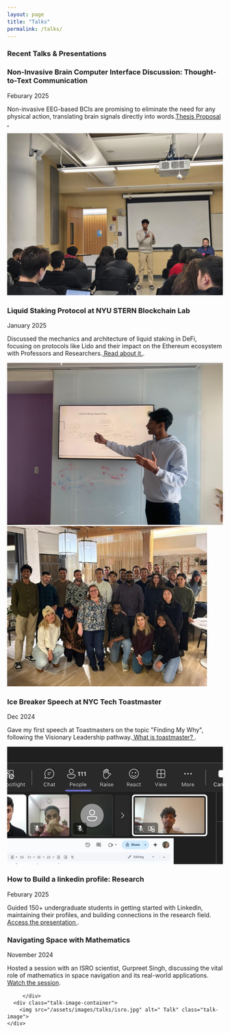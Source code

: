 ```yaml
---
layout: page
title: "Talks"
permalink: /talks/
---
```


### Recent Talks & Presentations


<div class="talk-entry">
    <div class="talk-content">
        <h3 class="talk-title">Non-Invasive Brain Computer Interface Discussion: Thought-to-Text Communication</h3>
        <div class="talk-date">Feburary 2025</div>
        <p class="talk-description">
          Non-invasive EEG-based BCIs are promising to eliminate the need for any physical action, translating brain signals directly into words.<a href="https://docs.google.com/document/d/17i02GPG-aj4sLBGeqCx__OJcARw9iaHN2HY4AhicS_g/edit?usp=sharing">Thesis Proposal .</a>
        </p>
    </div>
    <div class="talk-image-container">
        <img src="/assets/images/talks/pitch.jpg" alt="Liquid Staking Talk" class="talk-image">
    </div>
</div>

<div class="talk-entry">
    <div class="talk-content">
        <h3 class="talk-title">Liquid Staking Protocol at NYU STERN Blockchain Lab</h3>
        <div class="talk-date">January 2025</div>
        <p class="talk-description">
            Discussed the mechanics and architecture of liquid staking in DeFi, focusing on protocols like Lido and their impact on the Ethereum ecosystem with Professors and Researchers.<a href="https://dheeraj-work.netlify.app/2025/01/31/talk-on-liquid-staking-protocol-at-nyu-stern-blockchain-lab"> Read about it.</a>.
        </p>
    </div>
    <div class="talk-image-container">
        <img src="/assets/images/talks/LSP.jpg" alt="Liquid Staking Talk" class="talk-image">
    </div>
</div>

<div class="talk-entry reverse">
    <div class="talk-image-container">
        <img src="/assets/images/talks/NycTMs.jpg" alt="Documentation Workshop" class="talk-image">
    </div>
    <div class="talk-content">
        <h3 class="talk-title">Ice Breaker Speech at NYC Tech Toastmaster</h3>
        <div class="talk-date"> Dec 2024</div>
        <p class="talk-description">
              Gave my first speech at Toastmasters on the topic "Finding My Why", following the Visionary Leadership pathway.<a href="https://www.toastmasters.org/about"> What is toastmaster? </a>.
        </p>
    </div>
</div>

<div class="talk-entry reverse">
    <div class="talk-image-container">
        <img src="/assets/images/talks/linkedin.jpg" alt="Documentation Workshop" class="talk-image">
    </div>
    <div class="talk-content">
        <h3 class="talk-title">How to Build a linkedin profile: Research</h3>
        <div class="talk-date"> Feburary 2025</div>
        <p class="talk-description">
            Guided 150+ undergraduate students in getting started with LinkedIn, maintaining their profiles, and building connections in the research field.<a href="https://www.canva.com/design/DAGe9U2l4WA/iq2X5mbDEpNhFBqyT-vytw/edit"> Access the presentation </a>.
        </p>
    </div>
</div>



<div class="talk-entry">
    <div class="talk-content">
        <h3 class="talk-title">Navigating Space with Mathematics</h3>
        <div class="talk-date">November 2024
        </div>
          <p class="talk-description">
              Hosted a session with an ISRO scientist, Gurpreet Singh, discussing the vital role of mathematics in space navigation and its real-world applications. <a href="https://www.linkedin.com/feed/update/urn:li:activity:7265999057137926144/">Watch the session</a>.
          </p>

         </div>
      <div class="talk-image-container">
        <img src="/assets/images/talks/isro.jpg" alt=" Talk" class="talk-image">
    </div>
</div>